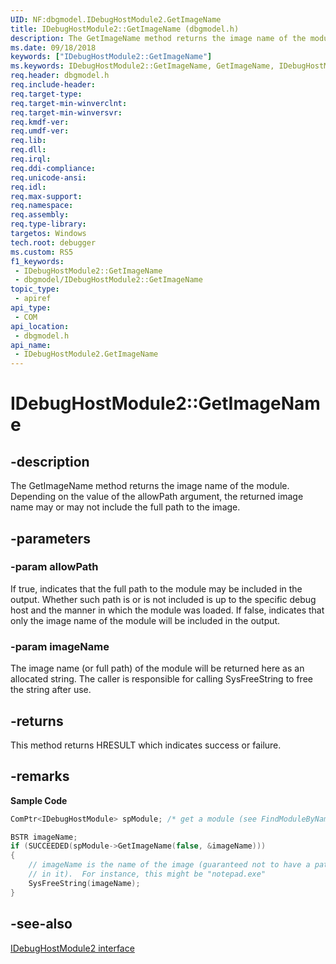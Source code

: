 ```yaml
---
UID: NF:dbgmodel.IDebugHostModule2.GetImageName
title: IDebugHostModule2::GetImageName (dbgmodel.h)
description: The GetImageName method returns the image name of the module.
ms.date: 09/18/2018
keywords: ["IDebugHostModule2::GetImageName"]
ms.keywords: IDebugHostModule2::GetImageName, GetImageName, IDebugHostModule2.GetImageName, IDebugHostModule2::GetImageName, IDebugHostModule2.GetImageName
req.header: dbgmodel.h
req.include-header: 
req.target-type: 
req.target-min-winverclnt: 
req.target-min-winversvr: 
req.kmdf-ver: 
req.umdf-ver: 
req.lib: 
req.dll: 
req.irql: 
req.ddi-compliance: 
req.unicode-ansi: 
req.idl: 
req.max-support: 
req.namespace: 
req.assembly: 
req.type-library: 
targetos: Windows
tech.root: debugger
ms.custom: RS5
f1_keywords:
 - IDebugHostModule2::GetImageName
 - dbgmodel/IDebugHostModule2::GetImageName
topic_type:
 - apiref
api_type:
 - COM
api_location:
 - dbgmodel.h
api_name:
 - IDebugHostModule2.GetImageName
---
```


# IDebugHostModule2::GetImageName


## -description

The GetImageName method returns the image name of the module. Depending on the value of the allowPath argument, the returned image name may or may not include the full path to the image.

## -parameters

### -param allowPath

If true, indicates that the full path to the module may be included in the output. Whether such path is or is not included is up to the specific debug host and the manner in which the module was loaded. If false, indicates that only the image name of the module will be included in the output.

### -param imageName

The image name (or full path) of the module will be returned here as an allocated string. The caller is responsible for calling SysFreeString to free the string after use.

## -returns

This method returns HRESULT which indicates success or failure.

## -remarks

**Sample Code**

```cpp
ComPtr<IDebugHostModule> spModule; /* get a module (see FindModuleByName) */

BSTR imageName;
if (SUCCEEDED(spModule->GetImageName(false, &imageName)))
{
    // imageName is the name of the image (guaranteed not to have a path 
    // in it).  For instance, this might be "notepad.exe"
    SysFreeString(imageName);
}
```

## -see-also

[IDebugHostModule2 interface](nn-dbgmodel-idebughostmodule2.md)

